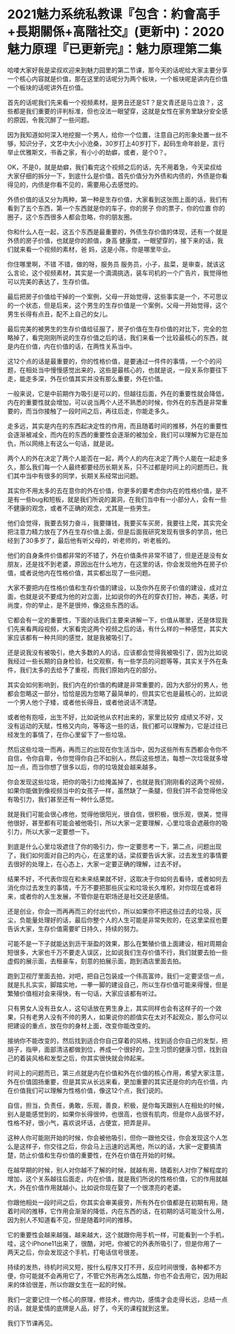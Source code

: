 # 2021魅力系统私教课『包含：約會高手+長期關係+高階社交』(更新中)：2020魅力原理『已更新完』：魅力原理第二集

哈喽大家好我是梁叔欢迎来到魅力园里的第二节课，那今天的话呢给大家主要分享一个核心内容就是价值，那在这里的话呢分为两个板块，一个板块呢是讲内在价值一个板块的话呢讲外在价值。

首先的话呢我们先来看一个视频素材，是男丑还是ST？是文青还是马立浪？，这些都是我们重要的评判标准，但也没法一眼望穿，这就是女性在家务里缺分安全感的原因，令我沉醉了一些问题。

因为我知道如何深入地挖掘一个男人，给你一个位置，注意自己的形象处置一丝不够，知识分子，文艺中大小小沧桑，30岁打上40岁打下，起码生命年龄是，言行举止优雅斯文，书香之家，有小小的劫癖，或者，是个0？。

OK，不是0，就是劫癖，我们看完这个视频之后的话，先不用着急，今天梁叔给大家仔细的拆分一下，到底什么是价值，首先价值分为外债和内债的，外债是你看得见的，内债是你看不见的，需要用心去感觉的。

外债价值的话又分为两种，第一种是生存价值，大家看到这张图上面的话，我们有看到了五个东西，第一个东西就是你的车子，你的房子 你的票子，你的位置 你的圈子，这个东西很多人都会忽略，你的朋友圈。

你和什么人在一起，这五个东西是最重要的，外债生存价值的体现，还有一个就是外债的房子价值，也就是你的颜值，身高 健康度，一眼望穿的，接下来的话，我们就来看一个视频的素材，爸 妈，这是小陈，你是哪里毕业。

你住哪里啊，不错 不错，做的呀，服务员 服务员，小子，盐菜，是审查，就该这么言论，这个视频素材，其实是一个滴滴挑选，装车司机的一个广告片，我觉得他可以完美的表达了，生存价值。

最后把房子价值给干掉的一个案例，父母一开始觉得，这些事实是一个，不可思议的一个状态，但是后来，这个男生的生存价值是一个案例，父母一开始觉得，这个男生长得有点丑，配不上自己的女儿。

最后完美的被男生的生存价值给征服了，房子价值在生存价值的对比下，完全的忽略掉了，看完刚刚所说的生存价值之后的话，我们来看一个比较最核心的东西，就是内在价值，内在价值的话，在两性关系当中。

这12个点的话是最重要的，你的性格价值，是要通过一件件的事情，一个个的问题，在相处当中慢慢感觉出来的，这些是最核心的，也就是说，一段关系你要往下走，能走多深，外在价值其实并没有那么重要，外在价值。

一般来说，它是中前期作为吸引是可以的，但越往后面，外在的重要性就会降低，内在的重要性就会增加，可以说当两个人还不熟悉的时候，你外在的东西是非常重要的，而当你接触了一段时间之后，再往后走，你能走多久。

走多远，其实是内在的东西起决定性的作用，而且随着时间的推移，外在的重要性会逐渐被减全，而内在的东西的重要性会逐渐的被加全，我们可以理解为它是在加仇，所以网络上有这么一句话，就是说。

两个人的外在决定了两个人能否在一起，两个人的内在决定了两个人能在一起走多久，那么我们每一个人最终都要经历长期关系，只不过都是时间上的问题而已，我们其中当中有很多的同学，长期关系经常出问题。

其实你不用太多的去在意你的外在价值，你更多的要考虑你内在的性格价值，是不是有一些bug和短板，就是我们所说的漏洞，在我们当中有一小部分人，会有一些不健康的观念，或者不正确的观念，尤其是一些男生。

他们会觉得，我要去努力奋斗，我要赚钱，我要买车买房，我要往上爬，其实完全把注意力精力放在了外在生存价值上面，但是后面我研究发现有很多的学员，他已经到了30多岁了，最后他有听父母的，听老师的，听老板的。

他们的自身条件价值都非常的不错了，外在价值条件非常不错了，但是还是没有女朋友，还是找不到老婆，原因出在什么地方，在这里的话，你会发现他外在房子价值，或者说他内在性格价值，其实都出现了一些问题。

大家不要把内在性格价值和生存价值的建设，以及你外在房子价值的建设，成对立面，也就是说不要成为他的对立面，比如说你的外在的穿衣打扮，神态，美感，时尚度，你的举止，是不是很帅，像这些东西的话。

它都会有一定的重要性，下面的话我们主要来讲解一下，价值从哪里，还是体现我们先来看两段视频，大家看完这两个视频之后的话，有什么样的一种感觉，其实大家应该都有一种共同的感觉，就是我被吸引了。

还是说我没有被吸引，绝大多数的人的话，应该都会觉得我被吸引了，因为比如说我经过一些长期的自身检验，社交观察，有一些学员的问题等等，其实关于外在条件，我们太多的去给予了重视，而我们原始内在的部分。

其实会如何影响到，我们内在的价值的构建是非常重要的，因为大部分的男人，他都会忽略这一部分，恰恰是因为忽略了最简单的，但其实它也是最核心的，比如说一个男人他个子矮，或者他长得丑，或者他说话不清楚。

或者他有抱哑，出生不好，比如说他从农村出来的，家里比较穷 成绩又不好，又没有运动的天赋，性格又内向，等等这一些的话，我们都可以理解为，它是过往已经发生的事情了，在你心里留下了一些垃圾。

然后这些垃圾一而再，再而三的出现在你生活当中，因为这些所有东西都会令你不自信，令你自卑，令你觉得你自己不如别人，然后这些想法，每想一次垃圾就多增加一点，而当你想了很多以后，你的垃圾就会越来越多。

你会发现这些垃圾，把你的吸引力给掩盖掉了，也就是我们刚刚看的这两个视频，如果你能做到像视频当中的女孩子一样，虽然缺了一条腿，但我们并不会觉得他没有吸引力，我们甚至还有一种什么感觉。

就是我们可能会很心疼他，觉得他很阳光，很自信，很积极，很乐观，很美，觉得他很好，甚至都有可能会被他吸引，所以大家一定要理解，心里垃圾会遮蔽你的吸引力，所以大家一定要想一下。

到底是什么心里垃圾遮住了你的吸引力，你一定要思考一下，第二点，问题出现了，我们如何面对自己的内心，在这里的话，梁叔要告诉大家，过去发生的事情要去很好的处理上，在心态上，大家一定要正确的理解，过去不好。

结果不好，不代表你现在和未来结果就不好，这取决于你如何去看待，或者如何去消化你过去发生的事情，千万不要把那些灰尘和垃圾长久堆积，对你现在或者将来，或者你的人生发展，不管你是在职场还是社交还是感情。

还是创业，你会一而再再而三的付出代价，所以如果你不把这些过去的垃圾，灰尘，负能量处理好的话，最后你整个人的人生可能是非常失败的，在这里梁叔也要告诉大家，生存价值需要旷日持久，持续的努力。

可能不是一下子就能达到沥干渐盈的效果，那么在繁殖价值上面建设，相对周期会短很多，大家也千万不要走入误区，比如说我们生存价值不行，我们就要去拍一些虚假的展示面，去租豪车，刻意的拍展示面，跑到酒店里面去拍。

跑到卫视厅里面去拍，对吧，把自己包装成一个伟高富帅，我们一定要坚信一点，就是扎扎实实，脚踏实地，一拳一脚的建设自己，所以生存价值可能来得慢，但是繁殖价值相对会来得快，有一句话，大家应该都有听过。

只有男女人没有丑女人，这句话放在男生身上，其实同样也会有这样子的一个效果，只有老男人没有不帅的男人，如果说你的颜值实在太对不起观众，那么你可以把建设的重点，放在你的身材上面，改变你能改变的。

接纳你不能改变的，然后找到适合你自己穿着的风格，找到适合你自己的发型，把胡子，指甲，面部清洁都做到位，养成一个很好的，卫生习惯的健康习惯，找到自己的着装风格和发型之后，你其实很快就会帅起来。

时间上的问题而已，第三点就是内在价值和外在价值的核心作用，希望大家注意，外在价值固扬重要，但是其实从长远来看，更加重要的其实还是你的内在价值，内在价值我们可以理解为性格价值，像这12个点，我们说的。

自信，担当，负责任，勇敢，乐观，善良，积极，是你每天跟别人在相处的时候，别人是能感觉到的，如果你长得很帅，也很高，也很有肌肉，但是你人品很不好，性格不好，很小气，喜欢说坏话，占便宜，把弄是非。

这种人你可能刚开始的时候，你会被他吸引，但你一跟他交往，你会发现这个人怎么是这样子，你交往之后，你会马上迅速的远离他，所以的话，大家一定要搞清楚，防止价值和生存价值的重要性，在外在价值在开始的时候。

在越早期的时候，别人对你越不了解的时候，就越有用，随着别人对你了解程度的增加，这个关系越往后面走，内在价值，就是我们所说的性格价值，它的作用就越大，外在价值作用就越小，比如说你现在娶了一个很漂亮的老婆。

你跟他相处一段时间之后，你其实会审美疲劳，所有外在价值都是在初期有用，随着时间的推移，它作用会渐渐的降低，内在东西的话，在初期的话可能没什么用，因为别人不知道看不见，但是随着时间的推移。

它的重要性会越来越强，越来越大，这个就跟你用手机一样，可能看到一个手机，哇，这个iPhone11出来了，很酷，对吧，你被它的外表所吸引了，但是你用了一两天之后，你会发现这个手机，打电话信号很差。

持续的发热，待机时间又短，按什么程序又打不开，反应时间很慢，各种都不方便，你可能就不会再用它了，不管它外形再怎么炫酷，你也不会去用它，因为用起来的体验很差，所以你跟女生在一起的时候。

我们一定要记住一个核心的原理，修技术，修内功，感情才会走得长远，总结一点的话，就是爱情的底牌是人品，好了，今天的课程就到这里。

我们下节课再见。